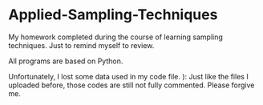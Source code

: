 # Applied-Sampling-Techniques
My homework completed during the course of learning sampling techniques. Just to remind myself to review.

All programs are based on Python.

Unfortunately, I lost some data used in my code file. ): Just like the files I uploaded before, those codes are still not fully commented. Please forgive me.
